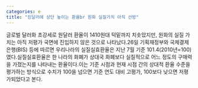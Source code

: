 ```yaml
---
categories: e
title: "킹달러에 상단 높이는 환율br 원화 실질가치 아직 선방"
---
```

글로벌 달러화 초강세로 원달러 환율이 1410원대 턱밑까지 치솟았지만, 원화의 실질 가치는 아직 저평가 국면에 진입하지 않은 것으로 나타났다.26일 기획재정부와 국제결제은행(BIS) 등에 따르면 우리나라의 실질실효환율은 지난 7월 기준 101.4(2010년=100)였다.실질실효환율은 한 나라의 화폐가 상대국 화폐보다 실질적으로 어느 정도의 구매력을 가졌는지를 나타내는 환율이다.이는 기준 시점과 현재 시점 간의 상대적 환율 수준을 평가하는 방식으로 수치가 100을 넘으면 기준 연도 대비 고평가, 100보다 낮으면 저평가되었다고 본다.